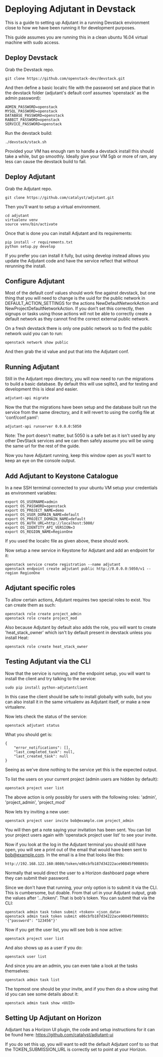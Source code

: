 # Deploying Adjutant in Devstack

This is a guide to setting up Adjutant in a running Devstack environment close to how we have been running it for development purposes.

This guide assumes you are running this in a clean ubuntu 16.04 virtual machine with sudo access.

## Deploy Devstack

Grab the Devstack repo.

```
git clone https://github.com/openstack-dev/devstack.git
```

And then define a basic localrc file with the password set and place that in the devstack folder (adjutant's default conf assumes 'openstack' as the admin password):
```
ADMIN_PASSWORD=openstack
MYSQL_PASSWORD=openstack
DATABASE_PASSWORD=openstack
RABBIT_PASSWORD=openstack
SERVICE_PASSWORD=openstack
```

Run the devstack build:
```
./devstack/stack.sh
```

Provided your VM has enough ram to handle a devstack install this should take a while, but go smoothly. Ideally give your VM 5gb or more of ram, any less can cause the devstack build to fail.


## Deploy Adjutant

Grab the Adjutant repo.

```
git clone https://github.com/catalyst/adjutant.git
```

Then you'll want to setup a virtual environment.
```
cd adjutant
virtualenv venv
source venv/bin/activate
```

Once that is done you can install Adjutant and its requirements:
```
pip install -r requirements.txt
python setup.py develop
```

If you prefer you can install it fully, but using develop instead allows you update the Adjutant code and have the service reflect that without rerunning the install.


## Configure Adjutant

Most of the default conf values should work fine against devstack, but one thing that you will need to change is the uuid for the public network in DEFAULT_ACTION_SETTINGS for the actions NewDefaultNetworkAction and NewProjectDefaultNetworkAction. If you don't set this correctly, then signups or tasks using those actions will not be able to correctly create a default network as they cannot find the correct external public network.

On a fresh devstack there is only one public network so to find the public network uuid you can to run:
```
openstack network show public
```
And then grab the id value and put that into the Adjutant conf.


## Running Adjutant

Still in the Adjutant repo directory, you will now need to run the migrations to build a basic database. By default this will use sqlite3, and for testing and development this is ideal and easier.
```
adjutant-api migrate
```

Now the that the migrations have been setup and the database built run the service from the same directory, and it will revert to using the config file at 'conf/conf.yaml':
```
adjutant-api runserver 0.0.0.0:5050
```
Note: The port doesn't matter, but 5050 is a safe bet as it isn't used by any other DevStack services and we can then safely assume you will be using the same url for the rest of the guide.

Now you have Adjutant running, keep this window open as you'll want to keep an eye on the console output.


## Add Adjutant to Keystone Catalogue

In a new SSH termimal connected to your ubuntu VM setup your credentials as environment variables:
```
export OS_USERNAME=admin
export OS_PASSWORD=openstack
export OS_PROJECT_NAME=demo
export OS_USER_DOMAIN_NAME=default
export OS_PROJECT_DOMAIN_NAME=default
export OS_AUTH_URL=http://localhost:5000/
export OS_IDENTITY_API_VERSION=3
export OS_REGION_NAME=RegionOne
```

If you used the localrc file as given above, these should work.

Now setup a new service in Keystone for Adjutant and add an endpoint for it:
```
openstack service create registration --name adjutant
openstack endpoint create adjutant public http://0.0.0.0:5050/v1 --region RegionOne
```


## Adjutant specific roles

To allow certain actions, Adjutant requires two special roles to exist. You can create them as such:
```
openstack role create project_admin
openstack role create project_mod
```
Also because Adjutant by default also adds the role, you will want to create 'heat_stack_owner' which isn't by default present in devstack unless you install Heat:
```
openstack role create heat_stack_owner
```


## Testing Adjutant via the CLI

Now that the service is running, and the endpoint setup, you will want to install the client and try talking to the service:
```
sudo pip install python-adjutantclient
```
In this case the client should be safe to install globally with sudo, but you can also install it in the same virtualenv as Adjutant itself, or make a new virtualenv.

Now lets check the status of the service:
```
openstack adjutant status
```

What you should get is:
```
{
    "error_notifications": [],
    "last_completed_task": null,
    "last_created_task": null
}
```
Seeing as we've done nothing to the service yet this is the expected output.

To list the users on your current project (admin users are hidden by default):
```
openstack project user list
```
The above action is only possibly for users with the following roles: 'admin', 'project_admin', 'project_mod'

Now lets try inviting a new user:
```
openstack project user invite bob@example.com project_admin
```
You will then get a note saying your invitation has been sent. You can list your project users again with 'openstack project user list' to see your invite.


Now if you look at the log in the Adjutant terminal you should still have open, you will see a print out of the email that would have been sent to bob@example.com. In the email is a line that looks like this:
```
http://192.168.122.160:8080/token/e86cbfb187d34222ace90845f900893c
```
Normally that would direct the user to a Horizon dashboard page where they can submit their password.

Since we don't have that running, your only option is to submit it via the CLI. This is cumbersome, but doable. From that url in your Adjutant output, grab the values after '.../token/'. That is bob's token. You can submit that via the CLI:
```
openstack admin task token submit <token> <json_data>
openstack admin task token submit e86cbfb187d34222ace90845f900893c '{"password": "123456"}'
```

Now if you get the user list, you will see bob is now active:
```
openstack project user list
```

And also shows up as a user if you do:
```
openstack user list
```

And since you are an admin, you can even take a look at the tasks themselves:
```
openstack admin task list
```
The topmost one should be your invite, and if you then do a show using that id you can see some details about it:
```
openstack admin task show <UUID>
```


## Setting Up Adjutant on Horizon

Adjutant has a Horizon UI plugin, the code and setup instructions for it can be found here:
https://github.com/catalyst/adjutant-ui

If you do set this up, you will want to edit the default Adjutant conf to so that the TOKEN_SUBMISSION_URL is correctly set to point at your Horizon.
